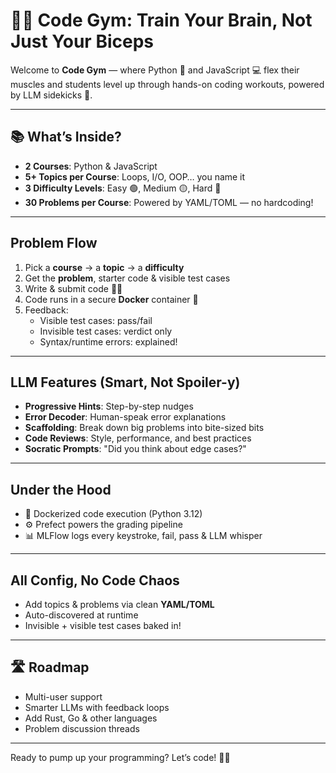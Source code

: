 # 🏋️‍♂️ Code Gym: Train Your Brain, Not Just Your Biceps

Welcome to **Code Gym** — where Python 🐍 and JavaScript 💻 flex their muscles and students level up through hands-on coding workouts, powered by LLM sidekicks 🤖.

---

## 📚 What’s Inside?

- **2 Courses**: Python & JavaScript  
- **5+ Topics per Course**: Loops, I/O, OOP… you name it  
- **3 Difficulty Levels**: Easy 🟢, Medium 🟡, Hard 🔴  
- **30 Problems per Course**: Powered by YAML/TOML — no hardcoding!

---

##  Problem Flow

1. Pick a **course** → a **topic** → a **difficulty**
2. Get the **problem**, starter code & visible test cases
3. Write & submit code 🧑‍💻
4. Code runs in a secure **Docker** container 🐳
5. Feedback:
   -  Visible test cases: pass/fail
   -  Invisible test cases: verdict only
   -  Syntax/runtime errors: explained!

---

##  LLM Features (Smart, Not Spoiler-y)

-  **Progressive Hints**: Step-by-step nudges
-  **Error Decoder**: Human-speak error explanations
-  **Scaffolding**: Break down big problems into bite-sized bits
-  **Code Reviews**: Style, performance, and best practices
-  **Socratic Prompts**: "Did you think about edge cases?"

---

##  Under the Hood

- 🐳 Dockerized code execution (Python 3.12)
- ⚙️ Prefect powers the grading pipeline
- 📊 MLFlow logs every keystroke, fail, pass & LLM whisper

---

##  All Config, No Code Chaos

- Add topics & problems via clean **YAML/TOML**
- Auto-discovered at runtime
- Invisible + visible test cases baked in!

---

## 🛣️ Roadmap

-  Multi-user support
-  Smarter LLMs with feedback loops
-  Add Rust, Go & other languages
-  Problem discussion threads

---

Ready to pump up your programming? Let’s code! 💪🔥
